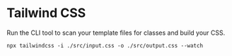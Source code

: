 # Tailwind CSS

Run the CLI tool to scan your template files for classes and build your CSS.

```
npx tailwindcss -i ./src/input.css -o ./src/output.css --watch
```